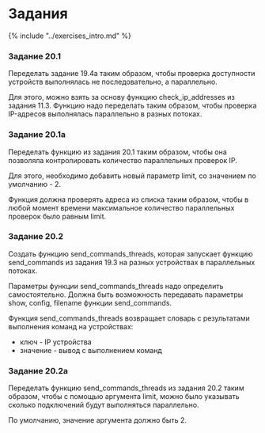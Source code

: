 # Задания

{% include "../exercises_intro.md" %}


### Задание 20.1

Переделать задание 19.4a таким образом, чтобы проверка доступности устройств
выполнялась не последовательно, а параллельно.

Для этого, можно взять за основу функцию check_ip_addresses из задания 11.3.
Функцию надо переделать таким образом, чтобы проверка IP-адресов выполнялась
параллельно в разных потоках.


### Задание 20.1a

Переделать функцию из задания 20.1 таким образом,
чтобы она позволяла контролировать количество параллельных проверок IP.

Для этого, необходимо добавить новый параметр limit,
со значением по умолчанию - 2.

Функция должна проверять адреса из списка
таким образом, чтобы в любой момент времени максимальное количество
параллельных проверок было равным limit.


### Задание 20.2

Создать функцию send_commands_threads, которая запускает функцию send_commands из задания 19.3 на разных устройствах в параллельных потоках.

Параметры функции send_commands_threads надо определить самостоятельно.
Должна быть возможность передавать параметры show, config, filename функции send_commands.

Функция send_commands_threads возвращает словарь с результатами выполнения команд на устройствах:

* ключ - IP устройства
* значение - вывод с выполнением команд


### Задание 20.2a

Переделать функцию send_commands_threads из задания 20.2 таким образом, чтобы с помощью аргумента limit, можно было указывать сколько подключений будут выполняться параллельно.

По умолчанию, значение аргумента должно быть 2.


